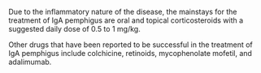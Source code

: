 Due to the inflammatory nature of the disease, the mainstays for the treatment of IgA pemphigus are oral and topical corticosteroids with a suggested daily dose of 0.5 to 1 mg/kg.

Other drugs that have been reported to be successful in the treatment of IgA pemphigus include colchicine, retinoids, mycophenolate mofetil, and adalimumab.